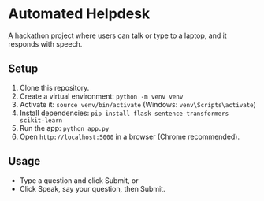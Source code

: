 # Automated Helpdesk

A hackathon project where users can talk or type to a laptop, and it responds with speech.

## Setup

1. Clone this repository.
2. Create a virtual environment: `python -m venv venv`
3. Activate it: `source venv/bin/activate` (Windows: `venv\Scripts\activate`)
4. Install dependencies: `pip install flask sentence-transformers scikit-learn`
5. Run the app: `python app.py`
6. Open `http://localhost:5000` in a browser (Chrome recommended).

## Usage

- Type a question and click Submit, or
- Click Speak, say your question, then Submit.
